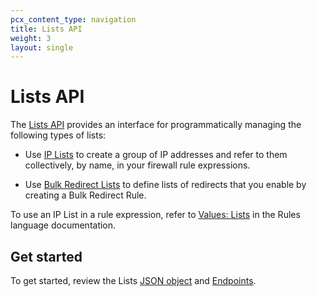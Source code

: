 ```yaml
---
pcx_content_type: navigation
title: Lists API
weight: 3
layout: single
---
```


# Lists API

The [Lists API](https://developers.cloudflare.com/api/operations/lists-get-lists) provides an interface for programmatically managing the following types of lists:

*   Use [IP Lists](/firewall/cf-firewall-rules/rules-lists/) to create a group of IP addresses and refer to them collectively, by name, in your firewall rule expressions.

*   Use [Bulk Redirect Lists](/rules/url-forwarding/bulk-redirects/) to define lists of redirects that you enable by creating a Bulk Redirect Rule.

To use an IP List in a rule expression, refer to [Values: Lists](/ruleset-engine/rules-language/values/#lists) in the Rules language documentation.

## Get started

To get started, review the Lists [JSON object](/firewall/api/cf-lists/json-object/) and [Endpoints](/firewall/api/cf-lists/endpoints/).
